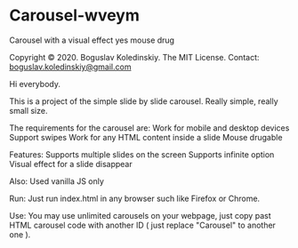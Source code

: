 # Carousel-wveym
Carousel with a visual effect yes mouse drug

Copyright © 2020. Boguslav Koledinskiy. The MIT License. Contact: boguslav.koledinskiy@gmail.com

Hi everybody.

This is a project of the simple slide by slide carousel. 
Really simple, really small size.


The requirements for the carousel are:
	Work for mobile and desktop devices
	Support swipes
	Work for any HTML content inside a slide
	Mouse drugable


Features:
	Supports multiple slides on the screen
	Supports infinite option
	Visual effect for a slide disappear


Also:
	Used vanilla JS only


Run:
	Just run index.html in any browser such like Firefox or Chrome.


Use:
	You may use unlimited carousels on your webpage, just copy past HTML carousel code with another ID ( just replace "Carousel" to another one ).
